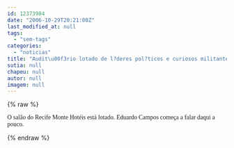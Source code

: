 ```yaml
---
id: 12373984
date: "2006-10-29T20:21:00Z"
last_modified_at: null
tags:
  - "sem-tags"
categories:
  - "noticias"
title: "Audit\u00f3rio lotado de l?deres pol?ticos e curiosos militantes"
sutia: null
chapeu: null
autor: null
imagem: null
---
```

{% raw %}
<p><FONT face=Verdana>O salão do Recife Monte Hotéis está lotado. Eduardo Campos começa a falar daqui a pouco.</FONT> </p>
{% endraw %}